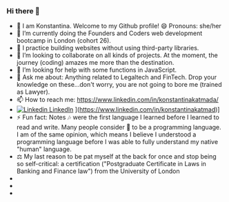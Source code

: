 ### Hi there 👋
- 🤝 I am Konstantina. Welcome to my Github profile! 😄 Pronouns: she/her
- 🔭 I’m currently doing the Founders and Coders web development bootcamp in London (cohort 26).
- 🌱 I practice building websites without using third-party libraries.
- 👯 I’m looking to collaborate on all kinds of projects. At the moment, the journey (coding) amazes me more than the destination.
- 🤔 I’m looking for help with some functions in JavaScript.
- 💬 Ask me about: Anything related to Legaltech and FinTech. Drop your knowledge on these...don't worry, you are not going to bore me (trained as Lawyer).
- 📫 How to reach me: https://www.linkedin.com/in/konstantinakatmada/
- [![Linkedin](https://i.stack.imgur.com/gVE0j.png) LinkedIn]([https://www.linkedin.com/)
](https://www.linkedin.com/in/konstantinakatmad)]
- ⚡ Fun fact: Notes 🎶 were the first language I learned before I learned to read and write. Many people consider 🎼 to be a programming language. I am of the same opinion, which means I believe I understood a programming language before I was able to fully understand my native "human" language.
 - ⚖️ My last reason to be pat myself at the back for once and stop being so self-critical: a certification ("Postgraduate Certificate in Laws in Banking and Finance law")	from the University of London
- 
-
-
